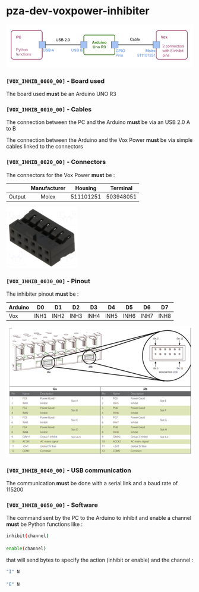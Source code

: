# pza-dev-voxpower-inhibiter

![global representation of the product](pictures/shema-global.png)

### `[VOX_INHIB_0000_00]` - Board used

The board used **must** be an Arduino UNO R3


### `[VOX_INHIB_0010_00]` - Cables

The connection between the PC and the Arduino **must** be via an USB 2.0 A to B

The connection between the Arduino and the Vox Power **must** be via simple cables linked to the connectors

### `[VOX_INHIB_0020_00]` - Connectors

The connectors for the Vox Power **must** be :

|        | Manufacturer | Housing   | Terminal  |
| :----- | :----------: | :-------: | :-------: |
| Output | Molex        | 511101251 | 503948051 |

![connector](pictures/connector.png)

### `[VOX_INHIB_0030_00]` - Pinout

The inhibiter pinout **must** be :

| Arduino | D0   | D1   | D2   | D3   | D4   | D5   | D6   | D7   |
| :------ | :--: | :--: | :--: | :--: | :--: | :--: | :--: | :--: |
| Vox     | INH1 | INH2 | INH3 | INH4 | INH5 | INH6 | INH7 | INH8 |

![vox-pinout](pictures/vox-pinout.png)

### `[VOX_INHIB_0040_00]` - USB communication

The communication **must** be done with a serial link and a baud rate of 115200

### `[VOX_INHIB_0050_00]` - Software

The command sent by the PC to the Arduino to inhibit and enable a channel **must** be Python functions like :
```bash
inhibit(channel)

enable(channel)
```

that will send bytes to specify the action (inhibit or enable) and the channel :
```bash
"I" N

"E" N
```